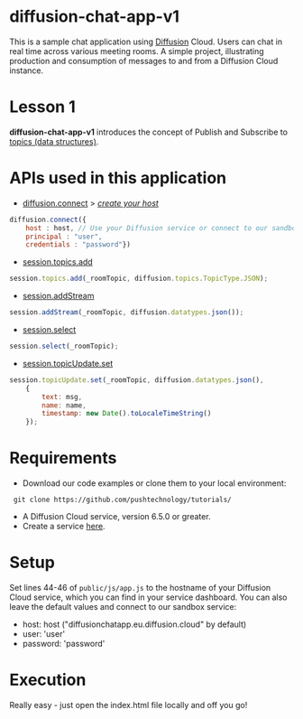 # diffusion-chat-app-v1

This is a sample chat application using [Diffusion](https://www.pushtechnology.com/product-overview) Cloud.
Users can chat in real time across various meeting rooms.
A simple project, illustrating production and consumption of messages to and from a Diffusion Cloud instance.

# Lesson 1

**diffusion-chat-app-v1** introduces the concept of Publish and Subscribe to [topics (data structures)](https://docs.pushtechnology.com/docs/6.5.1/manual/html/introduction/overview/topics_data.html).

# APIs used in this application

* [diffusion.connect](https://docs.pushtechnology.com/docs/6.5.1/js/globals.html#connect) > [*create your host*](https://diffusion.cloud/)
```js
diffusion.connect({
	host : host, // Use your Diffusion service or connect to our sandbox "diffusionchatapp.eu.diffusion.cloud"
	principal : "user",
	credentials : "password"})
```
* [session.topics.add](https://docs.pushtechnology.com/docs/6.5.1/js/interfaces/topiccontrol.html#add)
```js
session.topics.add(_roomTopic, diffusion.topics.TopicType.JSON);
```
* [session.addStream](https://docs.pushtechnology.com/docs/6.5.1/js/interfaces/session.html#addstream)
```js
session.addStream(_roomTopic, diffusion.datatypes.json());
```
* [session.select](https://docs.pushtechnology.com/docs/6.5.1/js/interfaces/session.html#select)
```js
session.select(_roomTopic);
```
* [session.topicUpdate.set](https://docs.pushtechnology.com/docs/6.5.1/js/interfaces/topicupdate.html#set)
```js
session.topicUpdate.set(_roomTopic, diffusion.datatypes.json(),
	{
		text: msg,
		name: name,
		timestamp: new Date().toLocaleTimeString()
	});
```

# Requirements

*  Download our code examples or clone them to your local environment:
```
 git clone https://github.com/pushtechnology/tutorials/
```
* A Diffusion Cloud service, version 6.5.0 or greater.
* Create a service [here](https://diffusion.cloud/).

# Setup

Set lines 44-46 of `public/js/app.js` to the hostname of your Diffusion Cloud service, which you can find in your service dashboard.
You can also leave the default values and connect to our sandbox service:
* host: host ("diffusionchatapp.eu.diffusion.cloud" by default)
* user: 'user'
* password: 'password'

# Execution

Really easy - just open the index.html file locally and off you go!
